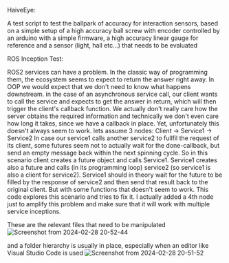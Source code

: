 HaiveEye:

A test script to test the ballpark of accuracy for interaction sensors,
based on a simple setup of a high accuracy ball screw with encoder controlled by an arduino with a simple firmware,
a high accuracy linear gauge for reference
and a sensor (light, hall etc...) that needs to be evaluated

ROS Inception Test:

ROS2 services can have a problem. In the classic way of programming them, the ecosystem seems to expect to return the answer right away.
In OOP we would expect that we don't need to know what happens downstream. in the case of an asynchronous service call, our client wants to call the service
and expects to get the answer in return, which will then trigger the client's callback function. We actually don't really care how the server obtains the required information
and technically we don't even care how long it takes, since we have a callback in place. Yet, unfortunately this doesn't always seem to work. 
lets assume 3 nodes: Client -> Service1 -> Service2
In case our service1 calls another service2 to fullfil the request of its client, some futures seem not to actually wait for the done-callback, but send an empty message back within the next spinning cycle.
So in this scenario client creates a future object and calls Service1. Service1 creates also a future and calls (in its programming loop) service2 (so service1 is also a client for service2).
Service1 should in theory wait for the future to be filled by the response of service2 and then send that result back to the original client. But with some functions that doesn't seem to work. 
This code explores this scenario and tries to fix it. I actually added a 4th node just to amplify this problem and make sure that it will work with multiple service inceptions.

These are the relevant files that need to be manipulated
![Screenshot from 2024-02-28 20-52-44](https://github.com/DavidBierbrauer/Testfunctions/assets/47460151/ecbb6097-fb93-46f0-8a61-38224beb3468)

and a folder hierarchy is usually in place, especially when an editor like Visual Studio Code is used
![Screenshot from 2024-02-28 20-51-52](https://github.com/DavidBierbrauer/Testfunctions/assets/47460151/3b5136f3-670c-4df9-850f-be45460696e1)
